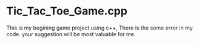 # Tic_Tac_Toe_Game.cpp
This is my begining game project using c++, There is the some error in my code. your suggestion will be most valuable for me.
